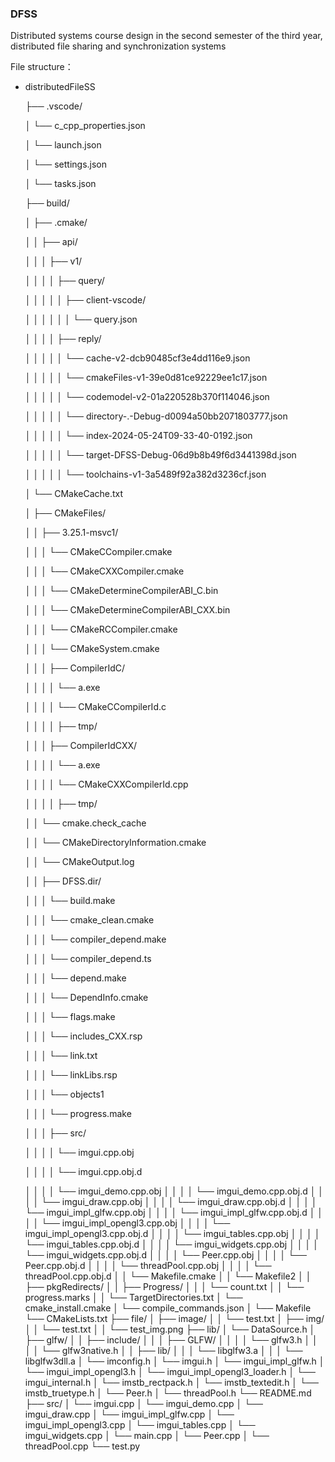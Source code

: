 ### DFSS


Distributed systems course design in the second semester of the third year, distributed file sharing and synchronization systems

File structure：
- distributedFileSS

  ├── .vscode/

  │   └── c_cpp_properties.json

  │   └── launch.json

  │   └── settings.json

  │   └── tasks.json

  ├── build/

  │   ├── .cmake/

  │   │   ├── api/

  │   │   │   ├── v1/

  │   │   │   │   ├── query/

  │   │   │   │   │   ├── client-vscode/

  │   │   │   │   │   │   └── query.json

  │   │   │   │   ├── reply/

  │   │   │   │   │   └── cache-v2-dcb90485cf3e4dd116e9.json

  │   │   │   │   │   └── cmakeFiles-v1-39e0d81ce92229ee1c17.json

  │   │   │   │   │   └── codemodel-v2-01a220528b370f114046.json

  │   │   │   │   │   └── directory-.-Debug-d0094a50bb2071803777.json

  │   │   │   │   │   └── index-2024-05-24T09-33-40-0192.json

  │   │   │   │   │   └── target-DFSS-Debug-06d9b8b49f6d3441398d.json

  │   │   │   │   │   └── toolchains-v1-3a5489f92a382d3236cf.json

  │   └── CMakeCache.txt

  │   ├── CMakeFiles/

  │   │   ├── 3.25.1-msvc1/

  │   │   │   └── CMakeCCompiler.cmake

  │   │   │   └── CMakeCXXCompiler.cmake

  │   │   │   └── CMakeDetermineCompilerABI_C.bin

  │   │   │   └── CMakeDetermineCompilerABI_CXX.bin

  │   │   │   └── CMakeRCCompiler.cmake

  │   │   │   └── CMakeSystem.cmake

  │   │   │   ├── CompilerIdC/

  │   │   │   │   └── a.exe

  │   │   │   │   └── CMakeCCompilerId.c

  │   │   │   │   ├── tmp/

  │   │   │   ├── CompilerIdCXX/

  │   │   │   │   └── a.exe

  │   │   │   │   └── CMakeCXXCompilerId.cpp

  │   │   │   │   ├── tmp/

  │   │   └── cmake.check_cache

  │   │   └── CMakeDirectoryInformation.cmake

  │   │   └── CMakeOutput.log

  │   │   ├── DFSS.dir/

  │   │   │   └── build.make

  │   │   │   └── cmake_clean.cmake

  │   │   │   └── compiler_depend.make

  │   │   │   └── compiler_depend.ts

  │   │   │   └── depend.make

  │   │   │   └── DependInfo.cmake

  │   │   │   └── flags.make

  │   │   │   └── includes_CXX.rsp

  │   │   │   └── link.txt

  │   │   │   └── linkLibs.rsp

  │   │   │   └── objects1

  │   │   │   └── progress.make

  │   │   │   ├── src/

  │   │   │   │   └── imgui.cpp.obj
  
  │   │   │   │   └── imgui.cpp.obj.d

  │   │   │   │   └── imgui_demo.cpp.obj
  │   │   │   │   └── imgui_demo.cpp.obj.d
  │   │   │   │   └── imgui_draw.cpp.obj
  │   │   │   │   └── imgui_draw.cpp.obj.d
  │   │   │   │   └── imgui_impl_glfw.cpp.obj
  │   │   │   │   └── imgui_impl_glfw.cpp.obj.d
  │   │   │   │   └── imgui_impl_opengl3.cpp.obj
  │   │   │   │   └── imgui_impl_opengl3.cpp.obj.d
  │   │   │   │   └── imgui_tables.cpp.obj
  │   │   │   │   └── imgui_tables.cpp.obj.d
  │   │   │   │   └── imgui_widgets.cpp.obj
  │   │   │   │   └── imgui_widgets.cpp.obj.d
  │   │   │   │   └── Peer.cpp.obj
  │   │   │   │   └── Peer.cpp.obj.d
  │   │   │   │   └── threadPool.cpp.obj
  │   │   │   │   └── threadPool.cpp.obj.d
  │   │   └── Makefile.cmake
  │   │   └── Makefile2
  │   │   ├── pkgRedirects/
  │   │   ├── Progress/
  │   │   │   └── count.txt
  │   │   └── progress.marks
  │   │   └── TargetDirectories.txt
  │   └── cmake_install.cmake
  │   └── compile_commands.json
  │   └── Makefile
  └── CMakeLists.txt
  ├── file/
  │   ├── image/
  │   │   └── test.txt
  │   ├── img/
  │   │   └── test.txt
  │   │   └── test_img.png
  ├── lib/
  │   └── DataSource.h
  │   ├── glfw/
  │   │   ├── include/
  │   │   │   ├── GLFW/
  │   │   │   │   └── glfw3.h
  │   │   │   │   └── glfw3native.h
  │   │   ├── lib/
  │   │   │   └── libglfw3.a
  │   │   │   └── libglfw3dll.a
  │   └── imconfig.h
  │   └── imgui.h
  │   └── imgui_impl_glfw.h
  │   └── imgui_impl_opengl3.h
  │   └── imgui_impl_opengl3_loader.h
  │   └── imgui_internal.h
  │   └── imstb_rectpack.h
  │   └── imstb_textedit.h
  │   └── imstb_truetype.h
  │   └── Peer.h
  │   └── threadPool.h
  └── README.md
  ├── src/
  │   └── imgui.cpp
  │   └── imgui_demo.cpp
  │   └── imgui_draw.cpp
  │   └── imgui_impl_glfw.cpp
  │   └── imgui_impl_opengl3.cpp
  │   └── imgui_tables.cpp
  │   └── imgui_widgets.cpp
  │   └── main.cpp
  │   └── Peer.cpp
  │   └── threadPool.cpp
  └── test.py
